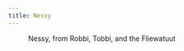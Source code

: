 ```yaml
---
title: Nessy
---
```

<figure>
<img src="/img/emil-drawing/IMG_1813.jpg" alt="">
<figcaption>Nessy, from Robbi, Tobbi, and the Fliewatuut</figcaption>
</figure>
